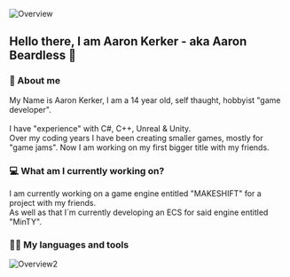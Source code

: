 ![Overview](https://user-images.githubusercontent.com/82168319/118506697-d6cb6f80-b72d-11eb-8240-a11b4090291f.png)

##  <b> Hello there, I am Aaron Kerker - aka Aaron Beardless </b> :wave:


### 📖 About me
My Name is Aaron Kerker, I am a 14 year old, self thaught, hobbyist "game developer". \
\
I have "experience" with C#, C++, Unreal & Unity. \
Over my coding years I have been creating smaller games, mostly for "game jams". Now I am working on my first bigger title with my friends. 

### 💻 What am I currently working on?

I am currently working on a game engine entitled "MAKESHIFT" for a project with my friends. \
As well as that I´m currently developing an ECS for said engine entitled "MinTY".

### 👨‍💻 My languages and tools
![Overview2](https://user-images.githubusercontent.com/82168319/118506733-de8b1400-b72d-11eb-9599-7269590afa16.png)
